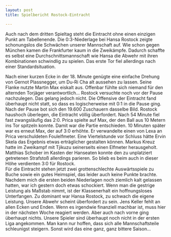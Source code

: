 ```yaml
---
layout: post
title: Spielbericht Rostock-Eintracht

---
```


Auch nach dem dritten Spieltag steht die Eintracht ohne einen einzigen Punkt am Tabellenende. Die 0:3-Niederlage bei Hansa Rostock zeigte schonungslos die Schwächen unserer Mannschaft auf. Wie schon gegen München kamen die Frankfurter kaum in die Zweikämpfe. Dadurch schaffte es selbst eine Durchschnittsmannschaft wie Hansa die Abwehr mit ihren Kombinationen schwindlig zu spielen. Das erste Tor fiel allerdings nach einer Standardsituation.

Nach einer kurzen Ecke in der 18. Minute genügte eine einfache Drehung von Gernot Plassnegger, um Du-Ri Cha alt aussehen zu lassen. Seine Flanke nutzte Martin Max eiskalt aus. Offenbar fühlte sich niemand für den alternden Torjäger verantwortlich... Rostock versuchte noch vor der Pause nachzulegen. Das gelang jedoch nicht. Die Offensive der Eintracht fand überhaupt nicht statt, so dass es logischerweise mit 0:1 in die Pause ging. Nach der Pause bot sich den 19.600 Zuschauern dasselbe Bild. Rostock haushoch überlegen, die Eintracht völlig überfordert. Nach 54 Minute fiel fast zwangsläufig das 2:0. Prica spielte auf Max, der den Ball aus 10 Metern ins Tor spitzeln konnte. Damit war die Partie entschieden. 10 Minuten später war es erneut Max, der auf 3:0 erhöhte. Er verwandelte einen von Lexa an Prica verschuldeten Foulelfmeter. Eine Viertelstunde vor Schluss hätte Ervin Skela das Ergebnis etwas erträglicher gestalten können. Markus Kreuz hatte im Zweikampf mit Tjikuzu seinerseits einen Elfmeter herausgeholt. Matthias Schober im Kasten der Hanseaten konnte den zu unplatziert getretenen Strafstoß allerdings parieren. So blieb es beim auch in dieser Höhe verdienten 3:0 für Rostock.  
Für die Eintracht stehen jetzt zwei grottenschlechte Auswärtsspiele zu Buche sowie ein gutes Heimspiel, das leider auch keine Punkte brachte. Nachdem mich die ersten beiden Niederlagen noch ziemlich kalt gelassen hatten, war ich gestern doch etwas schockiert. Wenn man die gestrige Leistung als Maßstab nimmt, ist der Klassenerhalt ein hoffnungsloses Unterfangen. Zu dominant war Hansa Rostock, zu schwach die eigene Leistung. Unsere Abwehr scheint überfordert zu sein. Jens Keller fehlt an allen Ecken und Enden. Wenn es irgendwie finanziell machbar ist, muss hier in der nächsten Woche reagiert werden. Aber auch nach vorne ging überhaupt nichts. Unsere Spieler sind überhaupt noch nicht in der ersten Liga angekommen. Man kann nur hoffen, dass sich alle Mannschaftsteile schleunigst steigern. Sonst wird das eine ganz, ganz bittere Saison...
